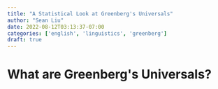 ```yaml
---
title: "A Statistical Look at Greenberg's Universals"
author: "Sean Liu"
date: 2022-08-12T03:13:37-07:00
categories: ['english', 'linguistics', 'greenberg']
draft: true
---
```

# What are Greenberg's Universals? 



